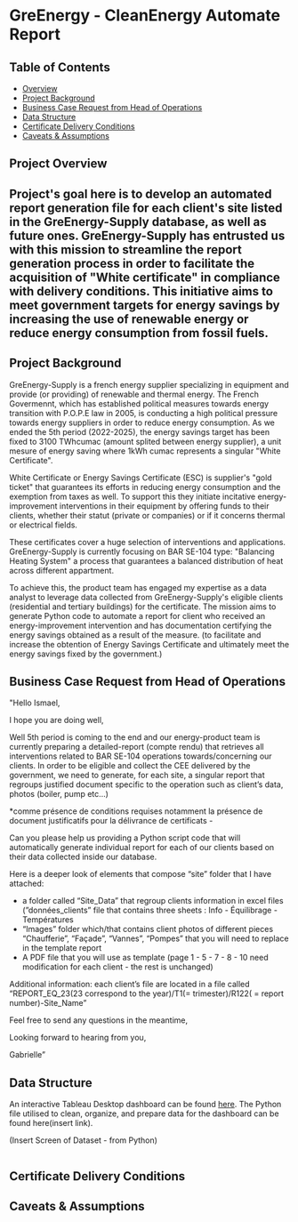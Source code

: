 # GreEnergy - CleanEnergy Automate Report

## Table of Contents

* [Overview](#project-overview)
* [Project Background](#project-background)
* [Business Case Request from Head of Operations](#Business-Case-Request-from-Head-of-Operations)
* [Data Structure](#data-structure)
* [Certificate Delivery Conditions](#certificate-delivery-conditions)
* [Caveats & Assumptions](#caveats-assumptions)

## Project Overview

## **Project's goal here is to develop an automated report generation file for each client's site listed in the GreEnergy-Supply database, as well as future ones. GreEnergy-Supply has entrusted us with this mission to streamline the report generation process in order to facilitate the acquisition of "White certificate" in compliance with delivery conditions. This initiative aims to meet government targets for energy savings by increasing the use of renewable energy or reduce energy consumption from fossil fuels.** 

## Project Background

GreEnergy-Supply is a french energy supplier specializing in equipment and provide (or providing) of renewable and thermal energy. The French Govermennt, which has established political measures towards energy transition with P.O.P.E law in 2005, is conducting a high political pressure towards energy suppliers in order to reduce energy consumption. As we ended the 5th period (2022-2025), the energy savings target has been fixed to 3100 TWhcumac (amount splited between energy supplier), a unit mesure of energy saving where 1kWh cumac represents a singular "White Certificate". 

White Certificate or Energy Savings Certificate (ESC) is supplier's "gold ticket" that guarantees its efforts in reducing energy consumption and the exemption from taxes as well. To support this they initiate incitative energy-improvement interventions in their equipment by offering funds to their clients, whether their statut (private or companies) or if it concerns thermal or electrical fields. 

These certificates cover a huge selection of interventions and applications. GreEnergy-Supply is currently focusing on BAR SE-104 type: "Balancing Heating System" a process that guarantees a balanced distribution of heat across different appartment.

To achieve this, the product team has engaged my expertise as a data analyst to leverage data collected from GreEnergy-Supply's eligible clients (residential and tertiary buildings) for the certificate.
The mission aims to generate Python code to automate a report for client who received an energy-improvement intervention and has documentation certifying the energy savings obtained as a result of the measure.
(to facilitate and increase the obtention of Energy Savings Certificate and ultimately meet the energy savings fixed by the government.)

## Business Case Request from Head of Operations

"Hello Ismael,

I hope you are doing well,

Well 5th period is coming to the end and our energy-product team is currently preparing a detailed-report (compte rendu) that retrieves all interventions related to BAR SE-104 operations towards/concerning our clients. In order to be eligible and collect the CEE delivered by the government, we need to generate, for each site, a singular report that regroups justified document specific to the operation such as client’s data, photos (boiler, pump etc…) 

*comme présence de conditions requises notamment la présence de document justificatifs pour la délivrance de certificats - 

Can you please help us providing a Python script code that will automatically generate individual report for each of our clients based on their data collected inside our database. 

Here is a deeper look of elements that compose  “site” folder that I have attached:

- a folder called “Site_Data” that regroup clients information in excel files (”données_clients” file that contains three sheets : Info - Équilibrage - Températures
- “Images” folder which/that contains client photos of different pieces “Chaufferie”, “Façade”, “Vannes”, “Pompes” that you will need to replace in the template report
- A PDF file that you will use as template (page 1 - 5 - 7 - 8 - 10 need modification for each client - the rest is unchanged)

Additional information: each client’s file are located in a file called “REPORT_EQ_23(23 correspond to the year)/T1(= trimester)/R122( = report number)-Site_Name”

Feel free to send any questions in the meantime,

Looking forward to hearing from you,

Gabrielle”

## Data Structure

An interactive Tableau Desktop dashboard can be found [here](https://public.tableau.com/app/profile/ismael.cisse/viz/ElecTechAnalysis/ExecutiveOverview?publish=yes).
The Python file utilised to clean, organize, and prepare data for the dashboard can be found here(insert link).

(Insert Screen of Dataset - from Python)

```Python


```

## Certificate Delivery Conditions

## Caveats & Assumptions
